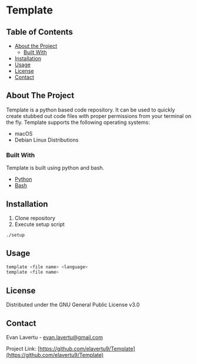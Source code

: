 # Template

<!-- TABLE OF CONTENTS -->
## Table of Contents

* [About the Project](#about-the-project)
  * [Built With](#built-with)
* [Installation](#installation)
* [Usage](#usage)
* [License](#license)
* [Contact](#contact)


<!-- ABOUT THE PROJECT -->
## About The Project
Template is a python based code repository. It can be used to quickly create stubbed out code files with proper permissions from your terminal on the fly. Template supports the following operating systems:
* macOS
* Debian Linux Distributions

### Built With
Template is built using python and bash.
* [Python](https://www.python.org/)
* [Bash](https://www.gnu.org/software/bash/)


<!-- GETTING STARTED -->
## Installation
1. Clone repository
2. Execute setup script
```sh
./setup
```

<!-- USAGE EXAMPLES -->
## Usage
```sh
template <file name> <language>
template <file name>
```


<!-- LICENSE -->
## License
Distributed under the GNU General Public License v3.0


<!-- CONTACT -->
## Contact
Evan Lavertu - evan.lavertu@gmail.com

Project Link: [https://github.com/elavertu9/Template](https://github.com/elavertu9/Template)

